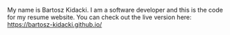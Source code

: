 My name is Bartosz Kidacki. I am a software developer and this is the code for my resume website. You can check out the live version here: https://bartosz-kidacki.github.io/
